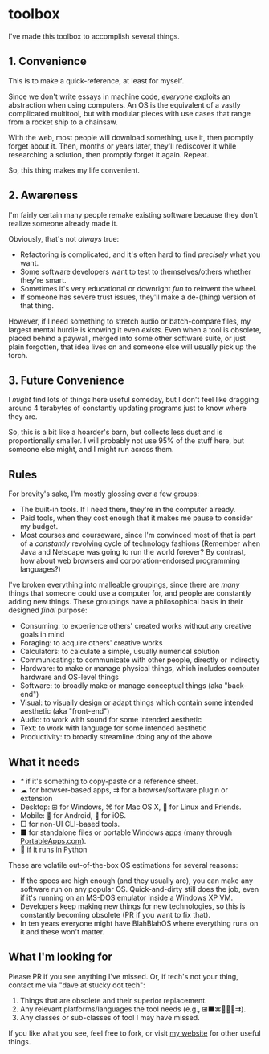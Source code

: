 # toolbox

I've made this toolbox to accomplish several things.

## 1. Convenience

This is to make a quick-reference, at least for myself.

Since we don't write essays in machine code, _everyone_ exploits an abstraction when using computers. An OS is the equivalent of a vastly complicated multitool, but with modular pieces with use cases that range from a rocket ship to a chainsaw.

With the web, most people will download something, use it, then promptly forget about it. Then, months or years later, they'll rediscover it while researching a solution, then promptly forget it again. Repeat.

So, this thing makes my life convenient.

## 2. Awareness

I'm fairly certain many people remake existing software because they don't realize someone already made it.

Obviously, that's not *always* true:

- Refactoring is complicated, and it's often hard to find *precisely* what you want.
- Some software developers want to test to themselves/others whether they're smart.
- Sometimes it's very educational or downright *fun* to reinvent the wheel.
- If someone has severe trust issues, they'll make a de-(thing) version of that thing.

However, if I need something to stretch audio or batch-compare files, my largest mental hurdle is knowing it even *exists*. Even when a tool is obsolete, placed behind a paywall, merged into some other software suite, or just plain forgotten, that idea lives on and someone else will usually pick up the torch.

## 3. Future Convenience

I _might_ find lots of things here useful someday, but I don't feel like dragging around 4 terabytes of constantly updating programs just to know where they are.

So, this is a bit like a hoarder's barn, but collects less dust and is proportionally smaller. I will probably not use 95% of the stuff here, but someone else might, and I might run across them.

## Rules

For brevity's sake, I'm mostly glossing over a few groups:

- The built-in tools. If I need them, they're in the computer already.
- Paid tools, when they cost enough that it makes me pause to consider my budget.
- Most courses and courseware, since I'm convinced most of that is part of a *constantly* revolving cycle of technology fashions (Remember when Java and Netscape was going to run the world forever? By contrast, how about web browsers and corporation-endorsed programming languages?)

I've broken everything into malleable groupings, since there are *many* things that someone could use a computer for, and people are constantly adding new things. These groupings have a philosophical basis in their designed *final* purpose:

- Consuming: to experience others' created works without any creative goals in mind
- Foraging: to acquire others' creative works
- Calculators: to calculate a simple, usually numerical solution
- Communicating: to communicate with other people, directly or indirectly
- Hardware: to make or manage physical things, which includes computer hardware and OS-level things
- Software: to broadly make or manage conceptual things (aka "back-end")
- Visual: to visually design or adapt things which contain some intended aesthetic (aka "front-end")
- Audio: to work with sound for some intended aesthetic
- Text: to work with language for some intended aesthetic
- Productivity: to broadly streamline doing any of the above

## What it needs

- _*_ if it's something to copy-paste or a reference sheet.
- ☁ for browser-based apps, ⇉ for a browser/software plugin or extension
- Desktop: ⊞ for Windows, ⌘ for Mac OS X, 🐧 for Linux and Friends.
- Mobile: 🤖 for Android, 🍎 for iOS.
- □ for non-UI CLI-based tools.
- ■ for standalone files or portable Windows apps (many through [PortableApps.com](https://portableapps.com/)).
- 🐍 if it runs in Python

These are volatile out-of-the-box OS estimations for several reasons:

- If the specs are high enough (and they usually are), you can make any software run on any popular OS. Quick-and-dirty still does the job, even if it's running on an MS-DOS emulator inside a Windows XP VM.
- Developers keep making new things for new technologies, so this is constantly becoming obsolete (PR if you want to fix that).
- In ten years everyone might have BlahBlahOS where everything runs on it and these won't matter.

## What I'm looking for

Please PR if you see anything I've missed. Or, if tech's not your thing, contact me via "dave at stucky dot tech":

1. Things that are obsolete and their superior replacement.
2. Any relevant platforms/languages the tool needs (e.g., ⊞■⌘🐧🍎🤖⇉).
3. Any classes or sub-classes of tool I may have missed.
  
If you like what you see, feel free to fork, or visit [my website](https://stucky.tech) for other useful things.
